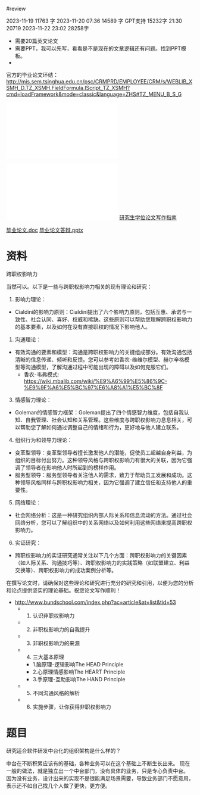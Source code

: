 
#review 

2023-11-19 11763 字
2023-11-20 
07:36 14589 字  GPT支持 15232字
21:30 20719
2023-11-22
23:02 28258字



- 需要20篇英文论文
- 需要PPT，我可以先写，看看是不是现在的文章逻辑还有问题。找到PPT模板。
- 



官方的毕业论文环结：
http://mis.sem.tsinghua.edu.cn/psc/CRMPRD/EMPLOYEE/CRM/s/WEBLIB_XSMH_D.TZ_XSMH.FieldFormula.IScript_TZ_XSMH?cmd=loadFramework&mode=classic&language=ZHS#TZ_MENU_B_S_G

![](note/files/MBA毕业论文写作指导-21级非全日制.pdf)

![](note/files/MBA毕业论文常见格式问题汇总-0407更新.pdf)
[研究生学位论文写作指南](https://www.law.tsinghua.edu.cn/__local/3/37/B6/5DD0305F8950400A32B3412E6E0_9C439CA4_C9082.pdf?e=.pdf#page=18&zoom=100,117,144)


[毕业论文.doc](note/files/202303MBA毕业论文整合版样例.doc)
[毕业论文答辩.pptx](note/files/王震-清华大学MBA毕业论文答辩.pptx)
# 资料
跨职权影响力


当然可以。以下是一些与跨职权影响力相关的现有理论和研究：

1. 影响力理论：
- Cialdini的影响力原则：Cialdini提出了六个影响力原则，包括互惠、承诺与一致性、社会认同、喜好、权威和稀缺。这些原则可以帮助您理解跨职权影响力的基本要素，以及如何在没有直接职权的情况下影响他人。

1. 沟通理论：
- 有效沟通的要素和模型：沟通是跨职权影响力的关键组成部分。有效沟通包括清晰的信息传递、倾听和反馈。您可以参考如香农-维维尔模型、赫尔辛格模型等沟通模型，了解沟通过程中可能出现的障碍以及如何克服它们。
	- 香农-韦弗模式: https://wiki.mbalib.com/wiki/%E9%A6%99%E5%86%9C-%E9%9F%A6%E5%BC%97%E6%A8%A1%E5%BC%8F

3. 情感智力理论：
- Goleman的情感智力框架：Goleman提出了四个情感智力维度，包括自我认知、自我管理、社会认知和关系管理。这些维度与跨职权影响力息息相关，可以帮助您了解如何通过调整自己的情绪和行为，更好地与他人建立联系。

4. 组织行为和领导力理论：
- 变革型领导：变革型领导者擅长激发他人的潜能，促使员工超越自身利益，为组织的目标付出努力。这种领导风格与跨职权影响力有很大的关联，因为它强调了领导者在影响他人时所起到的榜样作用。
- 服务型领导：服务型领导者关注他人的需求，致力于帮助员工发展和成功。这种领导风格同样与跨职权影响力相关，因为它强调了建立信任和支持他人的重要性。

5. 网络理论：
- 社会网络分析：这是一种研究组织内部人际关系和信息流动的方法。通过社会网络分析，您可以了解组织中的关系网络以及如何利用这些网络来提高跨职权影响力。

6. 实证研究：
- 跨职权影响力的实证研究通常关注以下几个方面：跨职权影响力的关键因素（如人际关系、沟通技巧等）、跨职权影响力的实践策略（如联盟建立、利益交换等）、跨职权影响力的成功案例分析等。

在撰写论文时，请确保对这些理论和研究进行充分的研究和引用，以便为您的分析和论点提供坚实的理论基础。祝您论文写作顺利！


- http://www.bundschool.com/index.php?ac=article&at=list&tid=53
	- 1. 认识非职权影响力
	- 2. 非职权影响力的自我提升
	- 3. 非职权影响力的来源
	- 4. 三大基本原理
		- 1.脑原理-逻辑影响The HEAD Principle  
		- 2.心原理情感影响The HEART Principle  
		- 3.手原理-互助影响The HAND Principle
	- 5. 不同沟通风格的解析
	- 6. 实施步骤，让你获得非职权影响力



# 题目

研究适合软件研发中台化的组织架构是什么样的？

中台在不断积累应该有的基础，各种业务可以在这个基础上不断生长出来。
现在一般的做法，就是独立出一个中台部门，没有具体的业务，只是专心负责中台。
因为没有业务，设计出来的实现不是很能满足场景需要，导致业务部门不愿意用，表示还不如自己找几个人做了更快，更方便。

